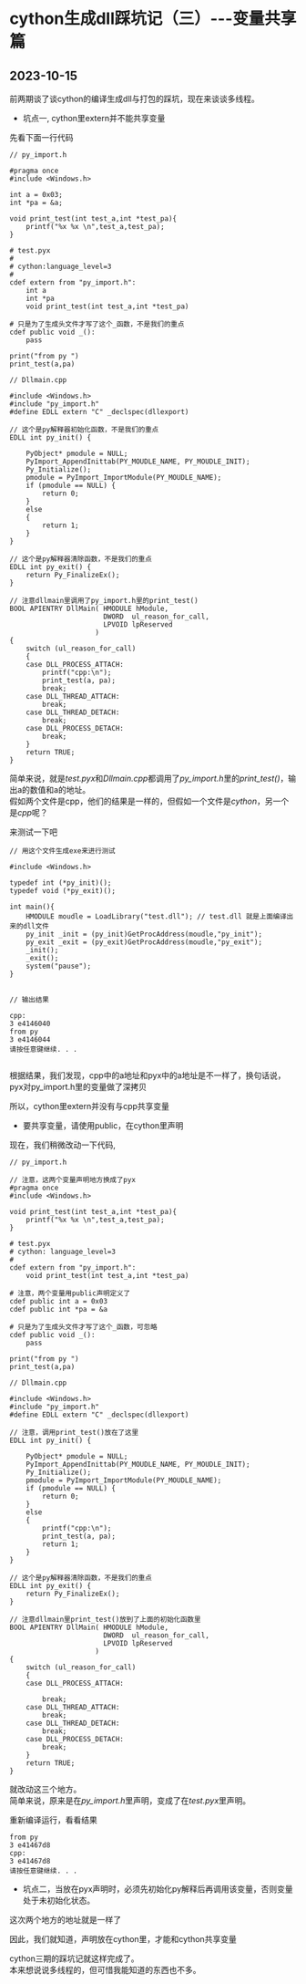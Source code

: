 # cython生成dll踩坑记（三）---变量共享篇
## 2023-10-15   

前两期谈了谈cython的编译生成dll与打包的踩坑，现在来谈谈多线程。   

* 坑点一, cython里extern并不能共享变量     

先看下面一行代码  
~~~
// py_import.h

#pragma once
#include <Windows.h>
 
int a = 0x03;
int *pa = &a;
 
void print_test(int test_a,int *test_pa){
	printf("%x %x \n",test_a,test_pa);
}
~~~

~~~
# test.pyx
# 
# cython:language_level=3
#
cdef extern from "py_import.h":
    int a
    int *pa
    void print_test(int test_a,int *test_pa)

# 只是为了生成头文件才写了这个_函数，不是我们的重点
cdef public void _(): 
    pass

print("from py ")
print_test(a,pa)
~~~

~~~
// Dllmain.cpp

#include <Windows.h>
#include "py_import.h"
#define EDLL extern "C" _declspec(dllexport)
 
// 这个是py解释器初始化函数，不是我们的重点
EDLL int py_init() {
    
    PyObject* pmodule = NULL;
    PyImport_AppendInittab(PY_MOUDLE_NAME, PY_MOUDLE_INIT);
    Py_Initialize();
    pmodule = PyImport_ImportModule(PY_MOUDLE_NAME);
    if (pmodule == NULL) {
        return 0;
    }
    else
    {
        return 1;
    }
}
 
// 这个是py解释器清除函数，不是我们的重点
EDLL int py_exit() {
    return Py_FinalizeEx();
}
 
// 注意dllmain里调用了py_import.h里的print_test()
BOOL APIENTRY DllMain( HMODULE hModule,
                       DWORD  ul_reason_for_call,
                       LPVOID lpReserved
                     )
{
    switch (ul_reason_for_call)
    {
    case DLL_PROCESS_ATTACH:
        printf("cpp:\n");
        print_test(a, pa);
        break;
    case DLL_THREAD_ATTACH:
        break;
    case DLL_THREAD_DETACH:
        break;
    case DLL_PROCESS_DETACH:
        break;
    }
    return TRUE;
}
~~~

简单来说，就是*test.pyx*和*Dllmain.cpp*都调用了*py_import.h*里的*print_test()*，输出a的数值和a的地址。   
假如两个文件是cpp，他们的结果是一样的，但假如一个文件是*cython*，另一个是*cpp*呢？

来测试一下吧
~~~
// 用这个文件生成exe来进行测试
 
#include <Windows.h>
 
typedef int (*py_init)();
typedef void (*py_exit)();
 
int main(){
    HMODULE moudle = LoadLibrary("test.dll"); // test.dll 就是上面编译出来的dll文件
    py_init _init = (py_init)GetProcAddress(moudle,"py_init");
    py_exit _exit = (py_exit)GetProcAddress(moudle,"py_exit");
    _init();
    _exit();
    system("pause");
}
 
~~~



```
// 输出结果
 
cpp:
3 e4146040
from py
3 e4146044
请按任意键继续. . .
 
```


根据结果，我们发现，cpp中的a地址和pyx中的a地址是不一样了，换句话说，pyx对py_import.h里的变量做了深拷贝   

所以，cython里extern并没有与cpp共享变量  

* 要共享变量，请使用public，在cython里声明   

现在，我们稍微改动一下代码,
~~~
// py_import.h

// 注意，这两个变量声明地方换成了pyx
#pragma once
#include <Windows.h>
 
void print_test(int test_a,int *test_pa){
	printf("%x %x \n",test_a,test_pa);
}

~~~



~~~
# test.pyx
# cython: language_level=3
#
cdef extern from "py_import.h":
    void print_test(int test_a,int *test_pa)

# 注意，两个变量用public声明定义了
cdef public int a = 0x03
cdef public int *pa = &a

# 只是为了生成头文件才写了这个_函数，可忽略
cdef public void _(): 
    pass

print("from py ")
print_test(a,pa)
~~~

~~~
// Dllmain.cpp
 
#include <Windows.h>
#include "py_import.h"
#define EDLL extern "C" _declspec(dllexport)
 
// 注意，调用print_test()放在了这里
EDLL int py_init() {
    
    PyObject* pmodule = NULL;
    PyImport_AppendInittab(PY_MOUDLE_NAME, PY_MOUDLE_INIT);
    Py_Initialize();
    pmodule = PyImport_ImportModule(PY_MOUDLE_NAME);
    if (pmodule == NULL) {
        return 0;
    }
    else
    {
        printf("cpp:\n");
        print_test(a, pa);
        return 1;
    }
}
 
// 这个是py解释器清除函数，不是我们的重点
EDLL int py_exit() {
    return Py_FinalizeEx();
}
 
// 注意dllmain里print_test()放到了上面的初始化函数里
BOOL APIENTRY DllMain( HMODULE hModule,
                       DWORD  ul_reason_for_call,
                       LPVOID lpReserved
                     )
{
    switch (ul_reason_for_call)
    {
    case DLL_PROCESS_ATTACH:

        break;
    case DLL_THREAD_ATTACH:
        break;
    case DLL_THREAD_DETACH:
        break;
    case DLL_PROCESS_DETACH:
        break;
    }
    return TRUE;
}
~~~

就改动这三个地方。   
简单来说，原来是在*py_import.h*里声明，变成了在*test.pyx*里声明。  

重新编译运行，看看结果

~~~
from py
3 e41467d8
cpp:
3 e41467d8
请按任意键继续. . .
~~~

* 坑点二，当放在pyx声明时，必须先初始化py解释后再调用该变量，否则变量处于未初始化状态。   

这次两个地方的地址就是一样了   

因此，我们就知道，声明放在cython里，才能和cython共享变量   

cython三期的踩坑记就这样完成了。   
本来想说说多线程的，但可惜我能知道的东西也不多。      

